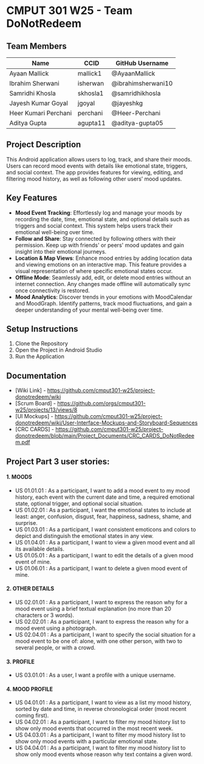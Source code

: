 # CMPUT 301 W25 - Team DoNotRedeem

## Team Members

| Name        | CCID   | GitHub Username |
| ----------- | ------ | --------------- |
| Ayaan Mallick | mallick1 | @AyaanMallick     |
| Ibrahim Sherwani | isherwan | @ibrahimsherwani10     |
| Samridhi Khosla | skhosla1 | @samridhikhosla     |
| Jayesh Kumar Goyal | jgoyal | @jayeshkg     |
| Heer Kumari Perchani | perchani | @Heer-Perchani     |
| Aditya Gupta | agupta11 | @aditya-gupta05     |

## Project Description

This Android application allows users to log, track, and share their moods. Users can record mood events with details like emotional state, triggers, and social context. The app provides features for viewing, editing, and filtering mood history, as well as following other users’ mood updates.

## Key Features

- **Mood Event Tracking**: Effortlessly log and manage your moods by recording the date, time, emotional state, and optional details such as triggers and social context. This system helps users track their emotional well-being over time.
- **Follow and Share**: Stay connected by following others with their permission. Keep up with friends' or peers' mood updates and gain insight into their emotional journeys.
- **Location & Map Views**: Enhance mood entries by adding location data and viewing emotions on an interactive map. This feature provides a visual representation of where specific emotional states occur.
- **Offline Mode**: Seamlessly add, edit, or delete mood entries without an internet connection. Any changes made offline will automatically sync once connectivity is restored.
- **Mood Analytics**: Discover trends in your emotions with MoodCalendar and MoodGraph. Identify patterns, track mood fluctuations, and gain a deeper understanding of your mental well-being over time.

## Setup Instructions

1. Clone the Repository
2. Open the Project in Android Studio
3. Run the Application

## Documentation

- [Wiki Link] - https://github.com/cmput301-w25/project-donotredeem/wiki
- [Scrum Board] - https://github.com/orgs/cmput301-w25/projects/13/views/8
- [UI Mockups] - https://github.com/cmput301-w25/project-donotredeem/wiki/User-Interface-Mockups-and-Storyboard-Sequences
- [CRC CARDS] - https://github.com/cmput301-w25/project-donotredeem/blob/main/Project_Documents/CRC_CARDS_DoNotRedeem.pdf

## Project Part 3 user stories:
#### 1. MOODS
- US 01.01.01 : As a participant, I want to add a mood event to my mood history, each event with the current date and time, a required emotional state, optional trigger, and optional social situation. 
- US 01.02.01 : As a participant, I want the emotional states to include at least: anger, confusion, disgust, fear, happiness, sadness, shame, and surprise. 
- US 01.03.01 : As a participant, I want consistent emoticons and colors to depict and distinguish the emotional states in any view. 
- US 01.04.01 : As a participant, I want to view a given mood event and all its available details.
- US 01.05.01 : As a participant, I want to edit the details of a given mood event of mine. 
- US 01.06.01 : As a participant, I want to delete a given mood event of mine.


#### 2. OTHER DETAILS
- US 02.01.01 : As a participant, I want to express the reason why for a mood event using a brief textual explanation (no more than 20 characters or 3 words). 
- US 02.02.01 : As a participant, I want to express the reason why for a mood event using a photograph.
- US 02.04.01 : As a participant, I want to specify the social situation for a mood event to be one of: alone, with one other person, with two to several people, or with a crowd. 
 

#### 3. PROFILE
- US 03.01.01 : As a user, I want a profile with a unique username. 


#### 4. MOOD PROFILE
- US 04.01.01 : As a participant, I want to view as a list my mood history, sorted by date and time, in reverse chronological order (most recent coming first). 
- US 04.02.01 : As a participant, I want to filter my mood history list to show only mood events that occurred in the most recent week. 
- US 04.03.01 : As a participant, I want to filter my mood history list to show only mood events with a particular emotional state. 
- US 04.04.01 : As a participant, I want to filter my mood history list to show only mood events whose reason why text contains a given word.
